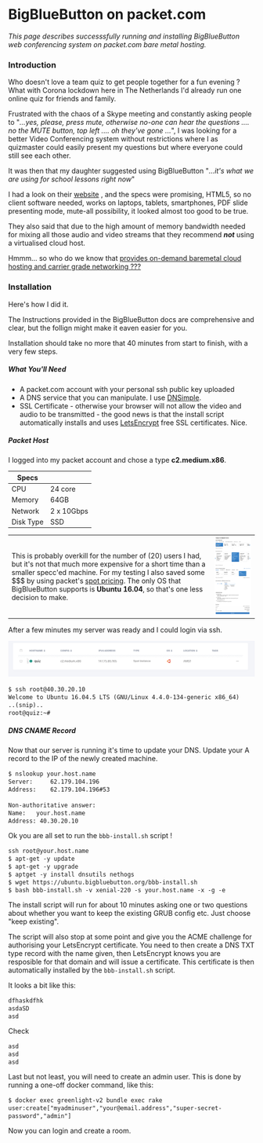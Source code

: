 # BigBlueButton on packet.com 

*This page describes successsfully running and installing BigBlueButton web conferencing system on packet.com bare metal hosting.*



### Introduction



Who doesn't love a team quiz to get people together for a fun evening ? What with Corona lockdown here in The Netherlands I'd already run one online quiz for friends and family. 

Frustrated with the chaos of a Skype meeting and constantly asking people to "*...yes, please, press mute, otherwise no-one can hear the questions  .... no the MUTE button, top left .... oh they've gone ...*",  I was looking for a better Video Conferencing system without restrictions where I as quizmaster could easily present my questions but where everyone could still see each other.

It was then that my daughter suggested using BigBlueButton "*...it's what we are using for school lessons right now*" 

I had a look on their [website](https://bigbluebutton.org/blog/) , and the specs were promising, HTML5, so no client software needed, works on laptops, tablets, smartphones, PDF slide presenting mode, mute-all possibility, it looked almost too good to be true. 

They also said that due to the high amount of memory bandwidth needed for mixing all those audio and video streams that they recommend ***not*** using a virtualised cloud host.

Hmmm... so who do we know that [provides on-demand baremetal cloud hosting and carrier grade networking ???](https://www.packet.com) 



### Installation

Here's how I did it.

The Instructions provided in the BigBlueButton docs are comprehensive and clear, but the follign might make it eaven easier for you.

Installation should take no more that 40 minutes from start to finish, with a very few steps.

##### What You'll Need 

- A packet.com account with your personal ssh public key uploaded
- A DNS service that you can manipulate. I use [DNSimple](https://dnsimple.com). 
- SSL Certificate - otherwise your browser will not allow the video and audio to be transmitted - the good news is that the install script automatically installs and uses [LetsEncrypt](https://letsencrypt.org/) free SSL certificates. Nice.



##### Packet Host

I logged into my packet account and chose a type **c2.medium.x86**. 

 

| Specs     |            |
| --------- | ---------- |
| CPU       | 24 core    |
| Memory    | 64GB       |
| Network   | 2 x 10Gbps |
| Disk Type | SSD        |



|                                                              |                                                         |
| ------------------------------------------------------------ | ------------------------------------------------------- |
| This is probably overkill for the number of (20) users I had, but it's not that much more expensive for a short time than a smaller specc'ed machine. For my testing I also saved some $$$ by using packet's [spot pricing](https://www.packet.com/developers/changelog/improved-deployment-spot-market-views/). The only OS that BigBlueButton supports is **Ubuntu 16.04**, so that's one less decision to make. | ![image-20200414082111652](image-20200414082111652.png) |



After a few minutes my server was ready and I could login via ssh.

![image-20200414082917312](image-20200414082917312.png)



```text
$ ssh root@40.30.20.10
Welcome to Ubuntu 16.04.5 LTS (GNU/Linux 4.4.0-134-generic x86_64)
..(snip)..
root@quiz:~#
```



##### DNS CNAME Record

Now that our server is running it's time to update your DNS. Update your A record to the IP of the newly created machine.

```text
$ nslookup your.host.name
Server:		62.179.104.196
Address:	62.179.104.196#53

Non-authoritative answer:
Name:	your.host.name
Address: 40.30.20.10
```



Ok you are all set to run the  `bbb-install.sh`  script !



```
ssh root@your.host.name
$ apt-get -y update
$ apt-get -y upgrade
$ aptget -y install dnsutils nethogs
$ wget https://ubuntu.bigbluebutton.org/bbb-install.sh 
$ bash bbb-install.sh -v xenial-220 -s your.host.name -x -g -e 
```



The install script will run for about 10 minutes asking one or two questions about whether you want to keep the existing GRUB config etc. Just choose "keep existing".

The script will also stop at some point and give you the ACME challenge for authorising your LetsEncrypt certificate. You need to then create a DNS TXT type record with the name given, then LetsEncrypt knows you are resposible for that domain and will issue a certificate. This certificate is then automatically installed by the `bbb-install.sh` script.



It looks a bit like this:

```
dfhaskdfhk
asdaSD
asd
```

Check

```
asd
asd
asd
```

Last but not least, you will need to create an admin user. This is done by running a one-off docker command, like this:

```
$ docker exec greenlight-v2 bundle exec rake user:create["myadminuser","your@email.address","super-secret-password","admin"]
```



Now you can login and create a room.









